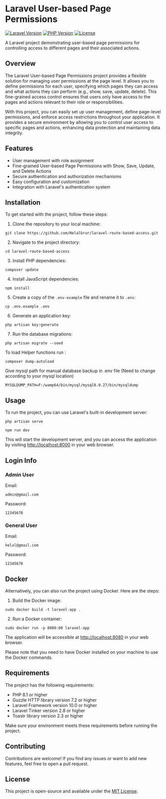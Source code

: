 # Laravel User-based Page Permissions

[![Laravel Version](https://img.shields.io/badge/Laravel-10.0-orange)](#)
[![PHP Version](https://img.shields.io/badge/PHP-8.1-blue)](#)
[![License](https://img.shields.io/badge/License-MIT-green)](LICENSE)

A Laravel project demonstrating user-based page permissions for controlling access to different pages and their associated actions.

## Overview

The Laravel User-based Page Permissions project provides a flexible solution for managing user permissions at the page level. It allows you to define permissions for each user, specifying which pages they can access and what actions they can perform (e.g., show, save, update, delete). This fine-grained access control ensures that users only have access to the pages and actions relevant to their role or responsibilities.

With this project, you can easily set up user management, define page-level permissions, and enforce access restrictions throughout your application. It provides a secure environment by allowing you to control user access to specific pages and actions, enhancing data protection and maintaining data integrity.

## Features

- User management with role assignment
- Fine-grained User-based Page Permissions with Show, Save, Update, and Delete Actions
- Secure authentication and authorization mechanisms
- Easy configuration and customization
- Integration with Laravel's authentication system



<h2>Installation</h2>

<p>To get started with the project, follow these steps:</p>

<ol>
  <li>Clone the repository to your local machine:</li>
</ol>

<pre><code>git clone https://github.com/Helalbrur/laravel-route-based-access.git
</code></pre>

<ol start="2">
  <li>Navigate to the project directory:</li>
</ol>

<pre><code>cd laravel-route-based-access
</code></pre>

<ol start="3">
  <li>Install PHP dependencies:</li>
</ol>

<pre><code>composer update
</code></pre>

<ol start="4">
  <li>Install JavaScript dependencies:</li>
</ol>

<pre><code>npm install
</code></pre>

<ol start="5">
  <li>Create a copy of the <code>.env-example</code> file and rename it to <code>.env</code>:</li>
</ol>

<pre><code>cp .env.example .env
</code></pre>

<ol start="6">
  <li>Generate an application key:</li>
</ol>

<pre><code>php artisan key:generate
</code></pre>

<ol start="7">
  <li>Run the database migrations:</li>
</ol>

<pre><code>php artisan migrate --seed
</code></pre>

<p>To load Helper functions run : </p>
<pre><code>composer dump-autoload
</code></pre>

<p>Give mysql path for manual database backup in .env file (Need to change according to your mysql location)</p>
<pre><code>MYSQLDUMP_PATH=F:/wamp64/bin/mysql/mysql8.0.27/bin/mysqldump</code></pre>


<h2>Usage</h2>

<p>To run the project, you can use Laravel's built-in development server:</p>

<pre><code>php artisan serve
</code></pre>

<pre><code>npm run dev
</code></pre>

<p>This will start the development server, and you can access the application by visiting <a href="http://localhost:8000">http://localhost:8000</a> in your web browser.</p>

<h2>Login Info</h2>
<h3>Admin User</h3>
<p>Email: </p>
<pre><code>admin@gmail.com</code></pre>
<p>Password: </p>
<pre><code>12345678</code></pre>

<h3>General User</h3>
<p>Email: </p>
<pre><code>helal@gmail.com</code></pre>
<p>Password: </p>
<pre><code>12345678</code></pre>

<h2>Docker</h2>

<p>Alternatively, you can also run the project using Docker. Here are the steps:</p>

<ol>
  <li>Build the Docker image:</li>
</ol>

<pre><code>sudo docker build -t laravel-app .
</code></pre>

<ol start="2">
  <li>Run a Docker container:</li>
</ol>

<pre><code>sudo docker run -p 8080:80 laravel-app
</code></pre>

<p>The application will be accessible at <a href="http://localhost:8080">http://localhost:8080</a> in your web browser.</p>

<p>Please note that you need to have Docker installed on your machine to use the Docker commands.</p>

<h2>Requirements</h2>

<p>The project has the following requirements:</p>

<ul>
  <li>PHP 8.1 or higher</li>
  <li>Guzzle HTTP library version 7.2 or higher</li>
  <li>Laravel Framework version 10.0 or higher</li>
  <li>Laravel Tinker version 2.8 or higher</li>
  <li>Toastr library version 2.3 or higher</li>
</ul>

<p>Make sure your environment meets these requirements before running the project.</p>

<h2>Contributing</h2>

<p>Contributions are welcome! If you find any issues or want to add new features, feel free to open a pull request.</p>

<h2>License</h2>

<p>This project is open-source and available under the <a href="LICENSE">MIT License</a>.</p>
